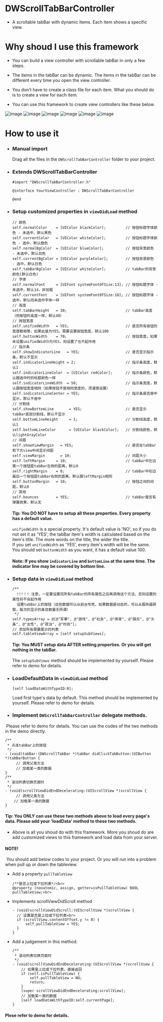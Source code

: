 # DWScrollTabBarController

- A scrollable tabBar with dynamic items. Each item shows a specific view.

# Why shoud I use this framework
- You can build a view controller with scrollable tabBar in only a few steps.<br>
- The items in the tabBar can be dynamic. The items in the tabBar can be different every time you open the view controller. <br>
- You don't have to create a class file for each item. What you should do is to create a view for each item.<br>

- You can use this framework to create view controllers like these below.

![image](https://github.com/iwufan/Resources/blob/master/Images/DWScrollTabBarController/example1.gif)
![image](https://github.com/iwufan/Resources/blob/master/Images/DWScrollTabBarController/example2.gif)
![image](https://github.com/iwufan/Resources/blob/master/Images/DWScrollTabBarController/example3.gif)
![image](https://github.com/iwufan/Resources/blob/master/Images/DWScrollTabBarController/example4.gif)
![image](https://github.com/iwufan/Resources/blob/master/Images/DWScrollTabBarController/example5.gif)
![image](https://github.com/iwufan/Resources/blob/master/Images/DWScrollTabBarController/example6.gif)

# How to use it
- ### Manual import<br>

  Drag all the files in the `DWScrollTabBarController` folder to your project.

- ### Extends DWScrollTabBarController <br>
  ```
  #import "DWScrollTabBarController.h"

  @interface YourViewController : DWScrollTabBarController

  @end
  ```
- ### Setup customized properties in `viewDidLoad` method
  ```
  // 颜色
  self.normalColor    = [UIColor blackColor];         // 按钮标题字体颜色 - 未选中，默认黑色
  self.currentColor   = [UIColor whiteColor];         // 按钮标题字体颜色 - 选中，默认橙色
  self.normalBgColor  = [UIColor blueColor];          // 按钮背景颜色   - 未选中，默认白色
  self.currentBgColor = [UIColor purpleColor];        // 按钮背景颜色   - 选中，默认白色
  self.tabBarBgColor  = [UIColor whiteColor];         // tabBar的背景颜色(默认白色)
  // 字体
  self.normalFont     = [UIFont systemFontOfSize:13]; // 按钮标题字体 - 未选中，默认14，非加粗
  self.currentFont    = [UIFont systemFontOfSize:18]; // 按钮标题字体 - 选中，默认同未选中字体一样
  // 高度
  self.tabBarHeight   = 30;                           // tabBar高度（同按钮的高度一样，默认40）
  // 按钮宽度
  self.unifiedWidth   = YES;                          // 是否所有按钮的宽度都相等，如果此值为YES，需要设置按钮宽度，默认100
  self.buttonWidth    = 70;                           // 按钮宽度，如果未设置unifiedWidth为YES，则设置了也不起作用
  // 指示条
  self.showIndicatorLine   = YES;                     // 是否显示指示条，默认不显示
  self.indicatorLineHeight = 2;                       // 指示条高度，默认1
  self.indicatorLineColor  = [UIColor redColor];      // 指示条颜色，默认跟选中时的标题颜色一样
  self.indicatorLineWidth  = 50;                      // 指示条宽度，默认跟按钮宽度相同（如果按钮不是相同宽度的，须谨慎设置）
  self.indicatorLineCenter = YES;                     // 指示条是否居中显示，默认不居中
  // 分割线
  self.showBottomLine       = YES;                    // 是否显示tabBar底部分割线，默认不显示
  self.bottomLineHeight     = 1;                      // 分割线高度，默认1
  self.bottomLineColor      = [UIColor blackColor];   // 分割线颜色，默认lightGrayColor
  // 间距
  self.showViewMargin   = YES;                        // 是否在tabBar和下方view中间显示间距
  self.viewMargin       = 10;                         // 间距大小
  self.leftMargin     = 10;                           // tabBar中左边第一个按钮距tabBar左侧的距离，默认0
  self.rightMargin    = 0;                            // tabBar中右边最后一个按钮距tabBar右侧的距离，默认跟leftMargin相同
  self.buttonMargin   = 10;                           // 按钮之间的间距，默认0
  // 其他
  self.bounces        = YES;                          // tabBar是否有弹簧效果，默认无
  ```
  #### Tip: You DO NOT have to setup all these properties. Every property has a default value.
    `unifiedWidth` is a special property. It's default value is 'NO', so if you do not set it as 'YES', the tabBar item's width is calculated based on the item's title. The more words on the title, the wider the title.<br>
  If you set `unifiedWidth` as 'YES', every item's width will be the same. You should set `buttonWidth` as you want, it has a default value 100. 
  #### Note: If you show `indicatorLine` and `bottomLine` at the same time. The indicator line may be covered by bottom line.
- ### Setup data in `viewDidLoad` method
  ```
  /**
    !!!！! 注意，一定要设置完所有tabBar的所有属性之后再调用这个方法，否则设置的属性将不会起作用
    设置tabBar上的按钮（这些数据可以从前台写死，如果数据是动态的，可以从服务器获取，每次的显示的条目数量无所谓）
   */
  self.typesArray = @[@"军事", @"游戏", @"社会", @"体育", @"娱乐", @"头条", @"女性", @"政治", @"时尚"];
  // 添加所有需要展示的列表
  self.tableViewArray = [self setupSubViews];
  ```
  #### Tip: You MUST setup data AFTER setting properties. Or you will get nothing in the tabBar.
  The `setupSubViews` method should be implemented by yourself. Please refer to demo for details.
- ### LoadDefaultData in `viewDidLoad` method
  ```
  [self loadDataWithTypeID:0];
  ```
  Load first type's data by default.
  This method should be implemented by yourself. Please refer to demo for details.
  
- ### Implement `DWScrollTabBarController` delegate methods. 
  Please refer to demo for details. You can use the codes of the two methods in the demo directly.
  ```
  /**
   * 点击tabBar上的按钮
   */
  - (void)tabBar:(DWScrollTabBar *)tabBar didClickTabButton:(UIButton *)tabBarButton {
      // 调用父类方法
      // 加载某一类的数据
  }
  /**
   * 滚动列表切换页面时
   */
  - (void)scrollViewDidEndDecelerating:(UIScrollView *)scrollView {
      // 调用父类方法
      // 加载某一类的数据
  }
  ```
  #### Tip: You ONLY can use these two methods above to load every page's data. Please add your 'loadData' method to these two methods.
  - Above is all you shoud do with this framework. More you shoud do are add customized views to this framework and load data from your server. <br>
  #### NOTE!
  You should add below codes to your project. Or you will run into a problem when pull up or down the tableview.<br>
  - Add a property `pullTableView`
    ```
    /**是否上拉或下拉列表*/<br>
    @property (nonatomic, assign, getter=isPullTableView) BOOL  pullTableView;<br>
    ```
  - Implements scrollViewDidScroll method
    ```
    - (void)scrollViewDidScroll:(UIScrollView *)scrollView {
      // 设置是否是上拉或下拉列表<br>
      if (scrollView.contentOffset.y != 0) {
          self.pullTableView = YES;
      }
    }
    ```
  - Add a judgement in this method.
    ```
    /**
     * 滚动列表切换页面时
     */
    - (void)scrollViewDidEndDecelerating:(UIScrollView *)scrollView {
        // 如果是上拉或下拉列表，直接返回
        if (self.isPullTableView) {
            self.pullTableView = NO;
            return;
        }
        [super scrollViewDidEndDecelerating:scrollView];
        // 加载某一类的数据
        [self loadDataWithTypeID:self.currentPage];
    }
    ```
#### Plese refer to demo for details.
